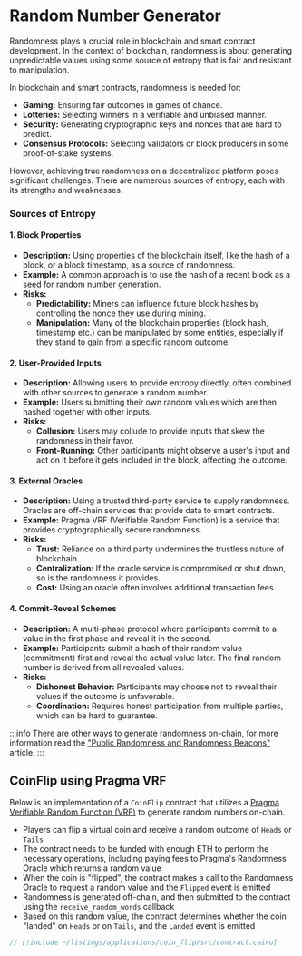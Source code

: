 # Random Number Generator

Randomness plays a crucial role in blockchain and smart contract development. In the context of blockchain, randomness is about generating unpredictable values using some source of entropy that is fair and resistant to manipulation. 

In blockchain and smart contracts, randomness is needed for:

- **Gaming:** Ensuring fair outcomes in games of chance.
- **Lotteries:** Selecting winners in a verifiable and unbiased manner.
- **Security:** Generating cryptographic keys and nonces that are hard to predict.
- **Consensus Protocols:** Selecting validators or block producers in some proof-of-stake systems.

However, achieving true randomness on a decentralized platform poses significant challenges. There are numerous sources of entropy, each with its strengths and weaknesses.

### Sources of Entropy

#### 1. Block Properties

- **Description:** Using properties of the blockchain itself, like the hash of a block, or a block timestamp, as a source of randomness.
- **Example:** A common approach is to use the hash of a recent block as a seed for random number generation.
- **Risks:**
    - **Predictability:** Miners can influence future block hashes by controlling the nonce they use during mining.
    - **Manipulation:** Many of the blockchain properties (block hash, timestamp etc.) can be manipulated by some entities, especially if they stand to gain from a specific random outcome.

#### 2. User-Provided Inputs

- **Description:** Allowing users to provide entropy directly, often combined with other sources to generate a random number.
- **Example:** Users submitting their own random values which are then hashed together with other inputs.
- **Risks:**
    - **Collusion:** Users may collude to provide inputs that skew the randomness in their favor.
    - **Front-Running:** Other participants might observe a user's input and act on it before it gets included in the block, affecting the outcome.

#### 3. External Oracles

- **Description:** Using a trusted third-party service to supply randomness. Oracles are off-chain services that provide data to smart contracts.
- **Example:** Pragma VRF (Verifiable Random Function) is a service that provides cryptographically secure randomness.
- **Risks:**
    - **Trust:** Reliance on a third party undermines the trustless nature of blockchain.
    - **Centralization:** If the oracle service is compromised or shut down, so is the randomness it provides.
    - **Cost:** Using an oracle often involves additional transaction fees.

#### 4. Commit-Reveal Schemes

- **Description:** A multi-phase protocol where participants commit to a value in the first phase and reveal it in the second.
- **Example:** Participants submit a hash of their random value (commitment) first and reveal the actual value later. The final random number is derived from all revealed values.
- **Risks:**
    - **Dishonest Behavior:** Participants may choose not to reveal their values if the outcome is unfavorable.
    - **Coordination:** Requires honest participation from multiple parties, which can be hard to guarantee.
    <!-- TODO: link to Commit-Reveal chapter once implemented: https://github.com/NethermindEth/StarknetByExample/issues/77 -->

:::info
There are other ways to generate randomness on-chain, for more information read the ["Public Randomness and Randomness Beacons"](https://a16zcrypto.com/posts/article/public-randomness-and-randomness-beacons/) article.
:::

## CoinFlip using Pragma VRF

Below is an implementation of a `CoinFlip` contract that utilizes a [Pragma Verifiable Random Function (VRF)](https://docs.pragma.build/Resources/Cairo%201/randomness/randomness) to generate random numbers on-chain.

- Players can flip a virtual coin and receive a random outcome of `Heads` or `Tails`
- The contract needs to be funded with enough ETH to perform the necessary operations, including paying fees to Pragma's Randomness Oracle which returns a random value
- When the coin is "flipped", the contract makes a call to the Randomness Oracle to request a random value and the `Flipped` event is emitted
- Randomness is generated off-chain, and then submitted to the contract using the `receive_random_words` callback
- Based on this random value, the contract determines whether the coin "landed" on `Heads` or on `Tails`, and the `Landed` event is emitted

```rust
// [!include ~/listings/applications/coin_flip/src/contract.cairo]
```
